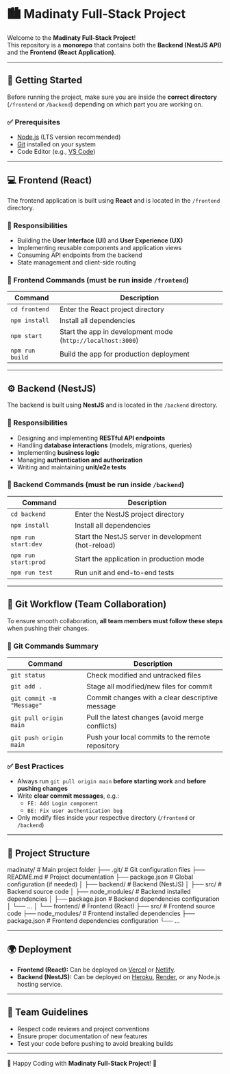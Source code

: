 # 🏙️ Madinaty Full-Stack Project

Welcome to the **Madinaty Full-Stack Project**!  
This repository is a **monorepo** that contains both the **Backend (NestJS API)** and the **Frontend (React Application)**.

---

## 🚀 Getting Started

Before running the project, make sure you are inside the **correct directory** (`/frontend` or `/backend`) depending on which part you are working on.

### ✅ Prerequisites
- [Node.js](https://nodejs.org/) (LTS version recommended)
- [Git](https://git-scm.com/) installed on your system
- Code Editor (e.g., [VS Code](https://code.visualstudio.com/))

---

## 💻 Frontend (React)

The frontend application is built using **React** and is located in the `/frontend` directory.

### 📌 Responsibilities
- Building the **User Interface (UI)** and **User Experience (UX)**
- Implementing reusable components and application views
- Consuming API endpoints from the backend
- State management and client-side routing

### 🔧 Frontend Commands (must be run inside `/frontend`)
| Command         | Description                                      |
|-----------------|--------------------------------------------------|
| `cd frontend`   | Enter the React project directory                |
| `npm install`   | Install all dependencies                         |
| `npm start`     | Start the app in development mode (`http://localhost:3000`) |
| `npm run build` | Build the app for production deployment          |

---

## ⚙️ Backend (NestJS)

The backend is built using **NestJS** and is located in the `/backend` directory.

### 📌 Responsibilities
- Designing and implementing **RESTful API endpoints**
- Handling **database interactions** (models, migrations, queries)
- Implementing **business logic**
- Managing **authentication and authorization**
- Writing and maintaining **unit/e2e tests**

### 🔧 Backend Commands (must be run inside `/backend`)
| Command             | Description                                   |
|---------------------|-----------------------------------------------|
| `cd backend`        | Enter the NestJS project directory            |
| `npm install`       | Install all dependencies                      |
| `npm run start:dev` | Start the NestJS server in development (hot-reload) |
| `npm run start:prod`| Start the application in production mode      |
| `npm run test`      | Run unit and end-to-end tests                 |

---

## 🤝 Git Workflow (Team Collaboration)

To ensure smooth collaboration, **all team members must follow these steps** when pushing their changes.

### 🔧 Git Commands Summary
| Command                  | Description                                           |
|--------------------------|-------------------------------------------------------|
| `git status`             | Check modified and untracked files                    |
| `git add .`              | Stage all modified/new files for commit               |
| `git commit -m "Message"`| Commit changes with a clear descriptive message       |
| `git pull origin main`   | Pull the latest changes (avoid merge conflicts)       |
| `git push origin main`   | Push your local commits to the remote repository      |

### ✅ Best Practices
- Always run `git pull origin main` **before starting work** and **before pushing changes**
- Write **clear commit messages**, e.g.:  
  - `FE: Add Login component`  
  - `BE: Fix user authentication bug`
- Only modify files inside your respective directory (`/frontend` or `/backend`)

---

## 📂 Project Structure


madinaty/ # Main project folder
├── .git/ # Git configuration files
├── README.md # Project documentation
├── package.json # Global configuration (if needed)
│
├── backend/ # Backend (NestJS)
│ ├── src/ # Backend source code
│ ├── node_modules/ # Backend installed dependencies
│ ├── package.json # Backend dependencies configuration
│ └── ...
│
└── frontend/ # Frontend (React)
├── src/ # Frontend source code
├── node_modules/ # Frontend installed dependencies
├── package.json # Frontend dependencies configuration
└── ...


---

## 🌍 Deployment
- **Frontend (React):** Can be deployed on [Vercel](https://vercel.com/) or [Netlify](https://www.netlify.com/).
- **Backend (NestJS):** Can be deployed on [Heroku](https://www.heroku.com/), [Render](https://render.com/), or any Node.js hosting service.

---

## 👥 Team Guidelines
- Respect code reviews and project conventions
- Ensure proper documentation of new features
- Test your code before pushing to avoid breaking builds

---

🚀 Happy Coding with **Madinaty Full-Stack Project**! 🎉